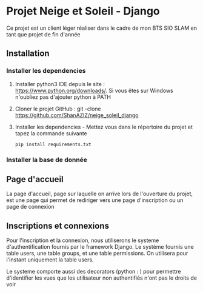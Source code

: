 # Projet Neige et Soleil - Django
Ce projet est un client léger réaliser dans le cadre de mon BTS SIO SLAM en tant que projet de fin d'année

## Installation 

### Installer les dependencies

1. Installer python3 IDE depuis le site : https://www.python.org/downloads/.
Si vous êtes sur Windows n'oubliez pas d'ajouter python à PATH
2. Cloner le projet GitHub : git -clone https://github.com/ShanAZIZ/neige_soleil_django
   
3. Installer les dependencies - Mettez vous dans le répertoire du projet et tapez
   la commande suivante 
   
    `pip install requirements.txt`

### Installer la base de donnée


## Page d'accueil 
La page d'accueil, page sur laquelle on arrive lors de l'ouverture du projet, est une page qui permet de rediriger
vers une page d'inscription ou un page de connexion

## Inscriptions et connexions

Pour l'inscription et la connexion, nous utiliserons le systeme d'authentification fournis par le framework Django. Le système fournis une table users,
une table groups, et une table permissions. On utilisera pour l'instant uniquement la table users. 

Le systeme comporte aussi des decorators (python : ) pour permettre d'identifier les vues que les utilisateur non authentifiés n'ont 
pas le droits de voir

